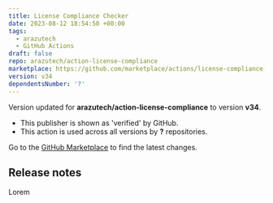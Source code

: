```yaml
---
title: License Compliance Checker
date: 2023-08-12 18:54:50 +00:00
tags:
  - arazutech
  - GitHub Actions
draft: false
repo: arazutech/action-license-compliance
marketplace: https://github.com/marketplace/actions/license-compliance-checker
version: v34
dependentsNumber: '?'
---
```



Version updated for **arazutech/action-license-compliance** to version **v34**.
- This publisher is shown as 'verified' by GitHub.
- This action is used across all versions by **?** repositories.

Go to the [GitHub Marketplace](https://github.com/marketplace/actions/license-compliance-checker) to find the latest changes.

## Release notes

Lorem
